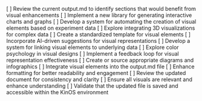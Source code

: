 [ ] Review the current output.md to identify sections that would benefit from visual enhancements
[ ] Implement a new library for generating interactive charts and graphs
[ ] Develop a system for automating the creation of visual elements based on experiment data
[ ] Explore integrating 3D visualizations for complex data
[ ] Create a standardized template for visual elements
[ ] Incorporate AI-driven suggestions for visual representations
[ ] Develop a system for linking visual elements to underlying data
[ ] Explore color psychology in visual designs
[ ] Implement a feedback loop for visual representation effectiveness
[ ] Create or source appropriate diagrams and infographics
[ ] Integrate visual elements into the output.md file
[ ] Enhance formatting for better readability and engagement
[ ] Review the updated document for consistency and clarity
[ ] Ensure all visuals are relevant and enhance understanding
[ ] Validate that the updated file is saved and accessible within the KinOS environment